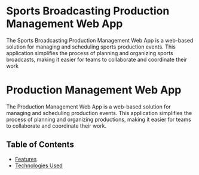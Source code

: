# Sports Broadcasting Production Management Web App

The Sports Broadcasting Production Management Web App is a web-based solution for managing and scheduling sports production events. This application simplifies the process of planning and organizing sports broadcasts, making it easier for teams to collaborate and coordinate their work

# Production Management Web App

The Production Management Web App is a web-based solution for managing and scheduling production events. This application simplifies the process of planning and organizing productions, making it easier for teams to collaborate and coordinate their work.

## Table of Contents

- [Features](#features)
- [Technologies Used](#technologies-used)
  <!-- - [Installation](#installation) -->
  <!-- - [Usage](#usage)
- [Contributing](#contributing)
- [License](#license) -->

## Features

- **Production Scheduling**: Schedule sports production events with ease, specifying dates, locations, and other relevant details.

- **Location Management**: Maintain a database of production locations, complete with address and weather information.

- **Crew and Talent Management**: Keep track of crew members and talents involved in each production.

- **Weather Integration**: Automatically fetch and display weather data for each production location.

## Technologies Used

- **Front-End**: The front-end of the web app is built using React and Material-UI for a modern and responsive user experience.

- **Back-End**: The back-end relies on Node.js and Express to provide robust server-side functionality.

- **Database**: MongoDB is used as the database to store production and location data.

